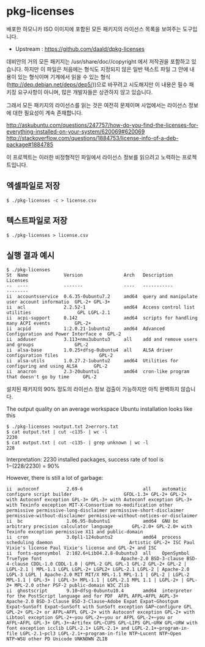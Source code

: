 pkg-licenses
=============
배포한 하모니카 ISO 이미지에 포함된 모든 패키지의 라이선스 목록을 보여주는 도구입니다.

* Upstream : https://github.com/daald/dpkg-licenses

데비안의 거의 모든 패키지는 /usr/share/doc/<packagename>/copyright 에서 저작권을 포함하고 있습니다.
하지만 이 파일은 처음에는 형식도 지정되지 않은 일반 텍스트 파일 그 안에 내용이 있는 형식이며 기계에서 읽을 수 있는 형식(http://dep.debian.net/deps/dep5/))으로 바꾸려고 시도해지만 이 내용은 필수 패키징 요구사항이 아니며, 많은 개발자들은 상관하지 않고 있습니다.

그래서 모든 패키지의 라이선스를 읽는 것은 여전히 문제이며 사업에서는 라이선스 정보에 대한 필요성이 계속 존재합니다.

http://askubuntu.com/questions/247757/how-do-you-find-the-licenses-for-everything-installed-on-your-system/620069#620069
http://stackoverflow.com/questions/1884753/license-info-of-a-deb-package#1884785

이 프로젝트는 이러한 비정형적인 파일에서 라이선스 정보를 읽으려고 노력하는 프로젝트입니다.

엑셀파일로 저장
-------------
    $ ./pkg-licenses -c > license.csv

텍스트파일로 저장
-------------
    $ ./pkg-licenses > license.csv    

실행 결과 예시
-------------

    $ ./pkg-licenses
    St  Name             Version               Arch   Description                                   Licenses
    --  ----             -------               ----   -----------                                   --------
    ii  accountsservice  0.6.35-0ubuntu7.2     amd64  query and manipulate user account informatio  GPL-2+ GPL-3+
    ii  acl              2.2.52-1              amd64  Access control list utilities                 GPL LGPL-2.1
    ii  acpi-support     0.142                 amd64  scripts for handling many ACPI events         GPL-2+
    ii  acpid            1:2.0.21-1ubuntu2     amd64  Advanced Configuration and Power Interface e  GPL-2
    ii  adduser          3.113+nmu3ubuntu3     all    add and remove users and groups               GPL-2
    ii  alsa-base        1.0.25+dfsg-0ubuntu4  all    ALSA driver configuration files               GPL-2
    ii  alsa-utils       1.0.27.2-1ubuntu2     amd64  Utilities for configuring and using ALSA      GPL-2
    ii  anacron          2.3-20ubuntu1         amd64  cron-like program that doesn't go by time     GPL-2




설치된 패키지의 90% 정도의 라이선스 정보 검출이 가능하지만 아직 완벽하지 않습니다.

The output quality on an average workspace Ubuntu installation looks like this

    $ ./pkg-licenses >output.txt 2>errors.txt
    $ cat output.txt | cut -c135- | wc -l
    2230
    $ cat output.txt | cut -c135- | grep unknown | wc -l
    228

Interpretation:
 2230 installed packages, success rate of tool is 1−(228/2230) = 90%

However, there is still a lot of garbage:

    ii  autoconf          2.69-6                      all    automatic configure script builder                   GFDL-1.3+ GPL-2+ GPL-2+ with Autoconf exception GPL-3+ GPL-3+ with Autoconf exception GPL-3+ with Texinfo exception MIT-X-Consortium no-modification other permissive permissive-long-disclaimer permissive-short-disclaimer permissive-without-disclaimer permissive-without-notices-or-disclaimer
    ii  bc                1.06.95-8ubuntu1            amd64  GNU bc arbitrary precision calculator language       GPL-2.0+ GPL-2.0+ with Texinfo exception permissive X11 and public-domain
    ii  cron              3.0pl1-124ubuntu2           amd64  process scheduling daemon                            Artistic GPL-2+ ISC Paul Vixie's license Paul Vixie's license and GPL-2+ and ISC
    ii  fonts-opensymbol  2:102.6+LibO4.2.8-0ubuntu3  all    OpenSymbol TrueType font                             Apache-2.0 BSD-3-clause BSD-4-clause CDDL-1.0 CDDL-1.0 | GPPL-2 GPL GPL-1 GPL-2 GPL-2+ GPL-2 | LGPL-2.1 | MPL-1.1 LGPL LGPL-2+ LGPL2+ LGPL-2.1 LGPL-2 | Apache-2.0 LGPL-3 LGPL | Apache-2.0 MIT MIT/X MPL-1.1 MPL-1.1 | GPL-2 | LGPL-2 MPL-1.1 | GPL-3+ | LGPL-3+ MPL-1.1 | LGPL-2.1 MPL 1.1 | LGPL-2+ | GPL-2+ MPL-2.0 other PSF-2 public-domain W3C Zlib
    ii  ghostscript       9.10~dfsg-0ubuntu10.4       amd64  interpreter for the PostScript language and for PDF  AFPL AFPL~AFPL AGPL-3+ Apache-2.0 BSD-3-Clause BSD-3-Clause~Adobe Expat Expat~Ghostgum Expat~SunSoft Expat~SunSoft with SunSoft exception GAP~configure GPL GPL-2+ GPL-2+ or AFPL~AFPL GPL-2+ with Autoconf exception GPL-2+ with Libtool exception GPL-2+~you GPL-2+~you or AFPL GPL-2+~you or AFPL~AFPL GPL-3+ GPL-3+~Artifex GPL~CUPS GPL~LIPS GPL~URW GPL~URW with font exception icclib LGPL-2.1+ LGPL-2.1+ and LGPL-2.1+~program-in-file LGPL-2.1~pcl3 LGPL-2.1+~program-in-file NTP~Lucent NTP~Open NTP~WSU other PD Unicode UNKNOWN ZLIB
